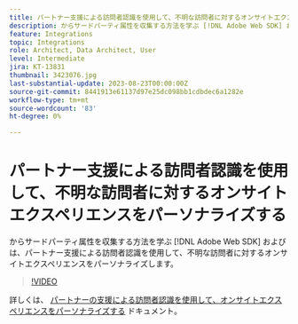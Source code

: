 ```yaml
---
title: パートナー支援による訪問者認識を使用して、不明な訪問者に対するオンサイトエクスペリエンスをパーソナライズする
description: からサードパーティ属性を収集する方法を学ぶ [!DNL Adobe Web SDK] およびは、パートナー支援による訪問者認識を使用して、不明な訪問者に対するオンサイトエクスペリエンスをパーソナライズします。
feature: Integrations
topic: Integrations
role: Architect, Data Architect, User
level: Intermediate
jira: KT-13831
thumbnail: 3423076.jpg
last-substantial-update: 2023-08-23T00:00:00Z
source-git-commit: 8441913e61137d97e25dc098bb1cdbdec6a1282e
workflow-type: tm+mt
source-wordcount: '83'
ht-degree: 0%

---
```


# パートナー支援による訪問者認識を使用して、不明な訪問者に対するオンサイトエクスペリエンスをパーソナライズする

からサードパーティ属性を収集する方法を学ぶ [!DNL Adobe Web SDK] およびは、パートナー支援による訪問者認識を使用して、不明な訪問者に対するオンサイトエクスペリエンスをパーソナライズします。

>[!VIDEO](https://video.tv.adobe.com/v/3423076/?quality=12&learn=on)

詳しくは、 [パートナーの支援による訪問者認識を使用して、オンサイトエクスペリエンスをパーソナライズする](https://experienceleague.adobe.com/docs/experience-platform/rtcdp/use-cases/partner-data/onsite-personalization.html) ドキュメント。
